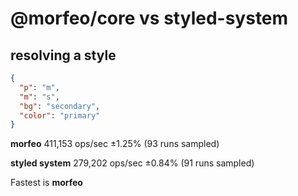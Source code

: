 # @morfeo/core vs styled-system

## resolving a style

```json
{
  "p": "m",
  "m": "s",
  "bg": "secondary",
  "color": "primary"
}
```

**morfeo**  411,153 ops/sec ±1.25% (93 runs sampled)

**styled system**  279,202 ops/sec ±0.84% (91 runs sampled)

Fastest is **morfeo**
